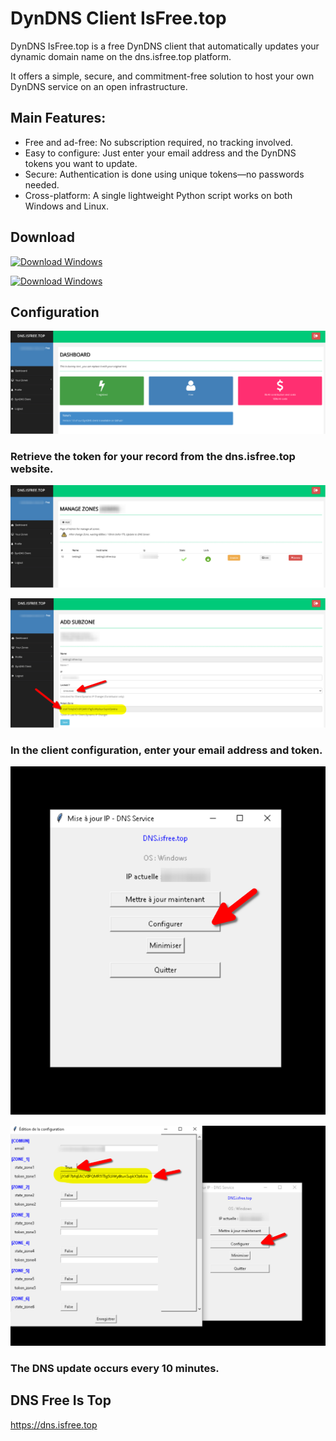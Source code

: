 # DynDNS Client IsFree.top
DynDNS IsFree.top is a free DynDNS client that automatically updates your dynamic domain name on the dns.isfree.top platform.

It offers a simple, secure, and commitment-free solution to host your own DynDNS service on an open infrastructure.

## Main Features:
- Free and ad-free: No subscription required, no tracking involved.
- Easy to configure: Just enter your email address and the DynDNS tokens you want to update.
- Secure: Authentication is done using unique tokens—no passwords needed.
- Cross-platform: A single lightweight Python script works on both Windows and Linux.

## Download

<!-- BEGIN LATEST DOWNLOAD BUTTON -->
[![Download Windows](https://custom-icon-badges.demolab.com/badge/-Download-blue?style=for-the-badge&logo=download&logoColor=white "Download Windows")](https://raw.githubusercontent.com/isfreetop/dns/refs/heads/main/dyndns-client/windows/windows-dnsisfree.top.zip)
<!-- END LATEST DOWNLOAD BUTTON -->

<!-- BEGIN LATEST DOWNLOAD BUTTON -->
[![Download Windows](https://custom-icon-badges.demolab.com/badge/-Download-blue?style=for-the-badge&logo=download&logoColor=white "Download Linux")](https://raw.githubusercontent.com/isfreetop/dns/refs/heads/main/dyndns-client/linux/linux-dnsisfree.top.zip)
<!-- END LATEST DOWNLOAD BUTTON -->

## Configuration

![Screen Install ](/screen/screen1.png)

### Retrieve the token for your record from the dns.isfree.top website.

![Screen Install ](/screen/screen2.png)

![Screen Install ](/screen/screen3.png)


### In the client configuration, enter your email address and token.

![Screen Install ](/screen/screen4.png)

![Screen Install ](/screen/screen5.png)

### The DNS update occurs every 10 minutes.


## DNS Free Is Top
https://dns.isfree.top